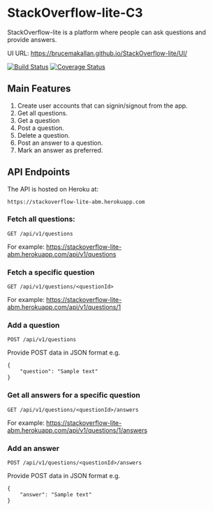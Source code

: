 # StackOverflow-lite-C3
StackOverflow-lite is a platform where people can ask questions and provide answers.

UI URL:
https://brucemakallan.github.io/StackOverflow-lite/UI/

[![Build Status](https://travis-ci.com/brucemakallan/StackOverflow-lite-C3.svg?branch=master)](https://travis-ci.com/brucemakallan/StackOverflow-lite-C3)
[![Coverage Status](https://coveralls.io/repos/github/brucemakallan/StackOverflow-lite-C3/badge.svg?branch=master)](https://coveralls.io/github/brucemakallan/StackOverflow-lite-C3?branch=master)


## Main Features

1. Create user accounts that can signin/signout from the app.
2. Get all questions.
3. Get a question
4. Post a question.
5. Delete a question.
6. Post an answer to a question.
7. Mark an answer as preferred.

## API Endpoints
The API is hosted on Heroku at:
```
https://stackoverflow-lite-abm.herokuapp.com
```

### Fetch all questions:
```
GET /api/v1/questions
```
For example: https://stackoverflow-lite-abm.herokuapp.com/api/v1/questions

### Fetch a specific question
```
GET /api/v1/questions/<questionId>
```
For example: https://stackoverflow-lite-abm.herokuapp.com/api/v1/questions/1

### Add a question
```
POST /api/v1/questions
```
Provide POST data in JSON format e.g.
```
{
    "question": "Sample text"
}
```

### Get all answers for a specific question
```
GET /api/v1/questions/<questionId>/answers
```
For example: https://stackoverflow-lite-abm.herokuapp.com/api/v1/questions/1/answers

### Add an answer
```
POST /api/v1/questions/<questionId>/answers
```
Provide POST data in JSON format e.g.
```
{
    "answer": "Sample text"
}
```